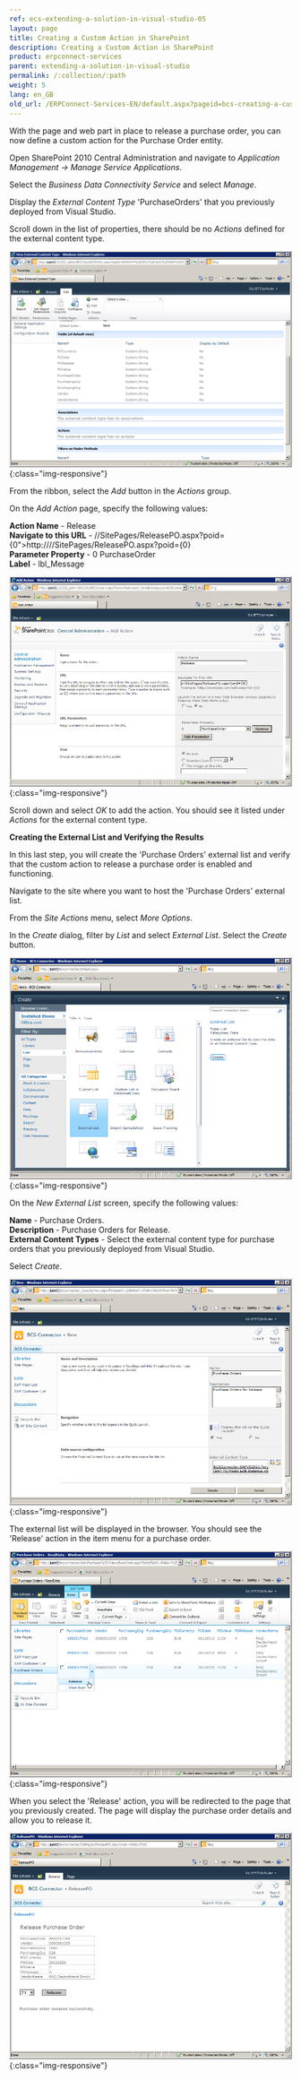 ```yaml
---
ref: ecs-extending-a-solution-in-visual-studio-05
layout: page
title: Creating a Custom Action in SharePoint
description: Creating a Custom Action in SharePoint
product: erpconnect-services
parent: extending-a-solution-in-visual-studio
permalink: /:collection/:path
weight: 5
lang: en_GB
old_url: /ERPConnect-Services-EN/default.aspx?pageid=bcs-creating-a-custom-action-in-sharepoint
---
```


With the page and web part in place to release a purchase order, you can now define a custom action for the Purchase Order entity.

Open SharePoint 2010 Central Administration and navigate to *Application Management -> Manage Service Applications*.

Select the *Business Data Connectivity Service* and select *Manage*.

Display the *External Content Type* 'PurchaseOrders' that you previously deployed from Visual Studio.

Scroll down in the list of properties, there should be no *Actions* defined for the external content type.

![BCS-PO-VS-Custom-Action-01](/img/content/BCS-PO-VS-Custom-Action-01.png){:class="img-responsive"}

From the ribbon, select the *Add* button in the *Actions* group.

On the *Add Action* page, specify the following values:

**Action Name** -	 Release<br>
**Navigate to this URL** -	  //SitePages/ReleasePO.aspx?poid={0">http:////SitePages/ReleasePO.aspx?poid={0}<br>
**Parameter Property** -	 0 PurchaseOrder<br>
**Label** -	 lbl_Message

![BCS-PO-VS-Custom-Action-02](/img/content/BCS-PO-VS-Custom-Action-02.png){:class="img-responsive"}

Scroll down and select *OK* to add the action. You should see it listed under *Actions* for the external content type.

**Creating the External List and Verifying the Results**

In this last step, you will create the 'Purchase Orders' external list and verify that the custom action to release a purchase order is enabled and functioning.

Navigate to the site where you want to host the 'Purchase Orders' external list.

From the *Site Actions* menu, select *More Options*.

In the *Create* dialog, filter by *List* and select *External List*. Select the *Create* button.

![BCS-PO-VS-External-List-01](/img/content/BCS-PO-VS-External-List-01.png){:class="img-responsive"}

On the *New External List* screen, specify the following values:

**Name** -	 Purchase Orders.<br>
**Description** -	 Purchase Orders for Release.<br>
**External Content Types** -	 Select the external content type for purchase orders that you previously deployed from Visual Studio.

Select *Create*.

![BCS-PO-VS-External-List-02](/img/content/BCS-PO-VS-External-List-02.png){:class="img-responsive"}

The external list will be displayed in the browser. You should see the 'Release' action in the item menu for a purchase order.

![BCS-PO-VS-External-List-03](/img/content/BCS-PO-VS-External-List-03.png){:class="img-responsive"}

When you select the 'Release' action, you will be redirected to the page that you previously created. The page will display the purchase order details and allow you to release it. 

![BCS-PO-VS-External-List-04](/img/content/BCS-PO-VS-External-List-04.png){:class="img-responsive"}

